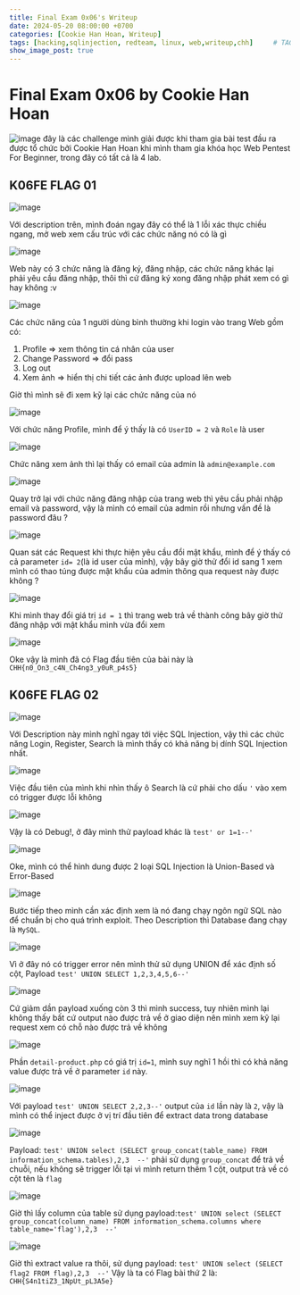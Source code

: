```yaml
---
title: Final Exam 0x06's Writeup
date: 2024-05-20 08:00:00 +0700
categories: [Cookie Han Hoan, Writeup]
tags: [hacking,sqlinjection, redteam, linux, web,writeup,chh]     # TAG names should always be lowercase
show_image_post: true
---
```

# Final Exam 0x06 by Cookie Han Hoan

![image](/assets/img/Writeup-Cookie-Han-Hoan-img/image.png)
 đây là các challenge mình giải được khi tham gia bài test đầu ra được tổ chức bởi Cookie Han Hoan khi mình tham gia khóa học Web Pentest For Beginner, trong đây có tất cả là 4 lab. 
## K06FE FLAG 01
 ![image](/assets/img/Writeup-Cookie-Han-Hoan-img/1.png)

Với description trên, mình đoán ngay đây có thể là 1 lỗi xác thực chiều ngang, mở web xem cấu trúc với các chức năng nó có là gì

![image](/assets/img/Writeup-Cookie-Han-Hoan-img/2.png)

Web này có 3 chức năng là đăng ký, đăng nhập, các chức năng khác lại phải yêu cầu đăng nhập, thôi thì cứ đăng ký xong đăng nhập phát xem có gì hay không :v 

![image](/assets/img/Writeup-Cookie-Han-Hoan-img/3.png)

Các chức năng của 1 người dùng bình thường khi login vào trang Web gồm có:
1. Profile => xem thông tin cá nhân của user 
2. Change Password => đổi pass
3. Log out 
4. Xem ảnh => hiển thị chi tiết các ảnh được upload lên web

Giờ thì mình sẽ đi xem kỹ lại các chức năng của nó

![image](/assets/img/Writeup-Cookie-Han-Hoan-img/4.png)

Với chức năng Profile, mình để ý thấy là có `UserID = 2` và `Role` là user

![image](/assets/img/Writeup-Cookie-Han-Hoan-img/5.png)

Chức năng xem ảnh thì lại thấy có email của admin là `admin@example.com`

![image](/assets/img/Writeup-Cookie-Han-Hoan-img/6.png)

Quay trở lại với chức năng đăng nhập của trang web thì yêu cầu phải nhập email và password, vậy là mình có email của admin rồi nhưng vấn đề là password đâu ?

![image](/assets/img/Writeup-Cookie-Han-Hoan-img/7.png)

Quan sát các Request khi thực hiện yêu cầu đổi mật khẩu, mình để ý thấy có cả parameter `id= 2`(là id user của mình), vậy bây giờ thử đổi id sang 1 xem mình có thao túng được mật khẩu của admin thông qua request này được không ?

![image](/assets/img/Writeup-Cookie-Han-Hoan-img/8.png)

Khi mình thay đổi giá trị `id = 1` thì trang web trả về thành công bây giờ thử đăng nhập với mật khẩu mình vừa đổi xem

![image](/assets/img/Writeup-Cookie-Han-Hoan-img/9.png)

Oke vậy là mình đã có Flag đầu tiên của bài này là `CHH{n0_On3_c4N_Ch4ng3_y0uR_p4s5}`
## K06FE FLAG 02
![image](/assets/img/Writeup-Cookie-Han-Hoan-img/10.png)

Với Description này mình nghĩ ngay tới việc SQL Injection, vậy thì các chức năng Login, Register, Search là mình thấy có khả năng bị dính SQL Injection nhất.

![image](/assets/img/Writeup-Cookie-Han-Hoan-img/11.png)

Việc đầu tiên của mình khi nhìn thấy ô Search là cứ phải cho dấu `'` vào xem có trigger được lỗi không

![image](/assets/img/Writeup-Cookie-Han-Hoan-img/20.png)

Vậy là có Debug!, ở đây mình thử payload khác là `test' or 1=1--'`

![image](/assets/img/Writeup-Cookie-Han-Hoan-img/12.png)

Oke, mình có thể hình dung được 2 loại SQL Injection là Union-Based và Error-Based 

![image](/assets/img/Writeup-Cookie-Han-Hoan-img/13.png)

Bước tiếp theo mình cần xác định xem là nó đang chạy ngôn ngữ SQL nào để chuẩn bị cho quá trình exploit. Theo Description thì Database đang chạy là `MySQL`.

![image](/assets/img/Writeup-Cookie-Han-Hoan-img/21.png)

Vì ở đây nó có trigger error nên mình thử sử dụng UNION để xác định số cột, Payload `test' UNION SELECT 1,2,3,4,5,6--'`

![image](/assets/img/Writeup-Cookie-Han-Hoan-img/14.png)

Cứ giảm dần payload xuống còn 3 thì mình success, tuy nhiên mình lại không thấy bất cứ output nào được trả về ở giao diện nên mình xem kỹ lại request xem có chỗ nào được trả về không

![image](/assets/img/Writeup-Cookie-Han-Hoan-img/15.png)

Phần `detail-product.php` có giá trị `id=1`, mình suy nghĩ 1 hồi thì có khả năng value được trả về ở parameter `id` này.

![image](/assets/img/Writeup-Cookie-Han-Hoan-img/16.png)

Với payload `test' UNION SELECT 2,2,3--'` output của `id` lần này là `2`, vậy là mình có thể inject được ở vị trí đầu tiên để extract data trong database

![image](/assets/img/Writeup-Cookie-Han-Hoan-img/17.png)

Payload: `test' UNION select (SELECT group_concat(table_name) FROM information_schema.tables),2,3  --'` phải sử dụng `group_concat` để trả về chuỗi, nếu không sẽ trigger lỗi tại vì mình return thêm 1 cột, output trả về có cột tên là `flag`

![image](/assets/img/Writeup-Cookie-Han-Hoan-img/18.png)

Giờ thì lấy column của table sử dụng payload:`test' UNION select (SELECT group_concat(column_name) FROM information_schema.columns where table_name='flag'),2,3  --'`

![image](/assets/img/Writeup-Cookie-Han-Hoan-img/19.png)

Giờ thì extract value ra thôi, sử dụng payload: `test' UNION select (SELECT flag2 FROM flag),2,3  --'`
Vậy là ta có Flag bài thứ 2 là: `CHH{S4n1tiZ3_1NpUt_pL3A5e}`
